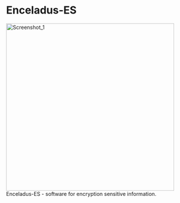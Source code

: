 # Enceladus-ES
<img width="455" alt="Screenshot_1" src="https://user-images.githubusercontent.com/99981781/155102506-47b95023-cfca-42e0-8394-ac4851af28ca.png">
Enceladus-ES - software for encryption sensitive information.
